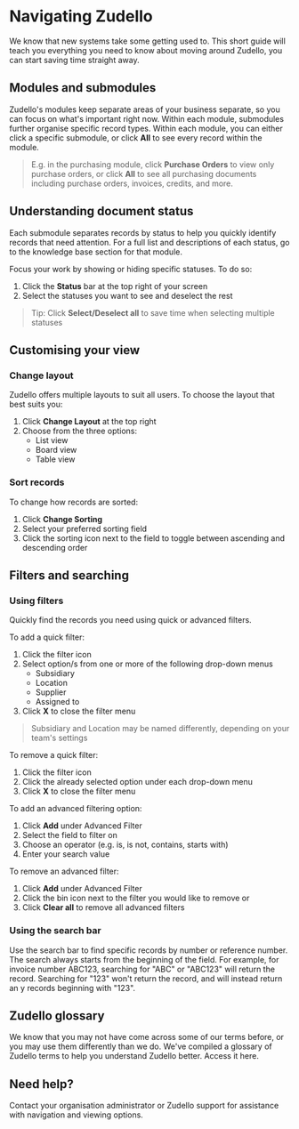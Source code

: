 # Navigating Zudello

We know that new systems take some getting used to. This short guide will teach you everything you need to know about moving around Zudello, you can start saving time straight away.

## Modules and submodules

Zudello's modules keep separate areas of your business separate, so you can focus on what's important right now. Within each module, submodules further organise specific record types. Within each module, you can either click a specific submodule, or click **All** to see every record within the module.
> E.g. in the purchasing module, click **Purchase Orders** to view only purchase orders, or click **All** to see all purchasing documents including purchase orders, invoices, credits, and more.

## Understanding document status

Each submodule separates records by status to help you quickly identify records that need attention. For a full list and descriptions of each status, go to the knowledge base section for that module.

Focus your work by showing or hiding specific statuses. To do so:

1. Click the **Status** bar at the top right of your screen
2. Select the statuses you want to see and deselect the rest

> Tip: Click **Select/Deselect all** to save time when selecting multiple statuses

## Customising your view

### Change layout

Zudello offers multiple layouts to suit all users. To choose the layout that best suits you:

1. Click **Change Layout** at the top right
2. Choose from the three options:
   - List view
   - Board view
   - Table view

### Sort records

To change how records are sorted:

1. Click **Change Sorting**
2. Select your preferred sorting field
3. Click the sorting icon next to the field to toggle between ascending and descending order

## Filters and searching

### Using filters

Quickly find the records you need using quick or advanced filters. 

To add a quick filter:

1. Click the filter icon
2. Select option/s from one or more of the following drop-down menus
   - Subsidiary
   - Location
   - Supplier
   - Assigned to
3. Click **X** to close the filter menu
> Subsidiary and Location may be named differently, depending on your team's settings

To remove a quick filter:

 1. Click the filter icon
2. Click the already selected option under each drop-down menu
3. Click **X** to close the filter menu

To add an advanced filtering option:

1. Click **Add** under Advanced Filter
2. Select the field to filter on
3. Choose an operator (e.g. is, is not, contains, starts with)
4. Enter your search value

To remove an advanced filter:

1. Click **Add** under Advanced Filter
2. Click the bin icon next to the filter you would like to remove
   or
2. Click **Clear all** to remove all advanced filters

### Using the search bar

Use the search bar to find specific records by number or reference number. The search always starts from the beginning of the field. For example, for invoice number ABC123, searching for "ABC" or "ABC123" will return the record. Searching for "123" won't return the record, and will instead return an y records beginning with "123".

## Zudello glossary

We know that you may not have come across some of our terms before, or you may use them differently than we do. We've compiled a glossary of Zudello terms to help you understand Zudello better. Access it here.  

## Need help?

Contact your organisation administrator or Zudello support for assistance with navigation and viewing options.
